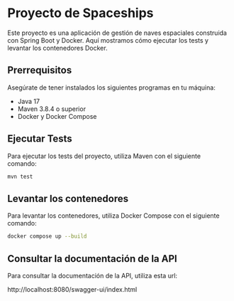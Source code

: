 # Proyecto de Spaceships

Este proyecto es una aplicación de gestión de naves espaciales construida con Spring Boot y Docker. Aquí mostramos cómo ejecutar los tests y levantar los contenedores Docker.

## Prerrequisitos

Asegúrate de tener instalados los siguientes programas en tu máquina:

- Java 17
- Maven 3.8.4 o superior
- Docker y Docker Compose

## Ejecutar Tests

Para ejecutar los tests del proyecto, utiliza Maven con el siguiente comando:

```bash
mvn test
```

## Levantar los contenedores

Para levantar los contenedores, utiliza Docker Compose con el siguiente comando:

```bash
docker compose up --build
```

## Consultar la documentación de la API

Para consultar la documentación de la API, utiliza esta url:

http://localhost:8080/swagger-ui/index.html